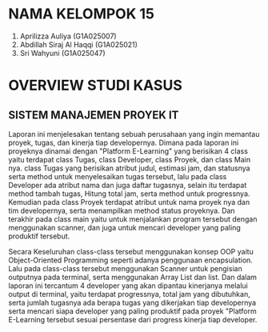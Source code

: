 # NAMA KELOMPOK 15
1. Aprilizza Auliya (G1A025007)
2. Abdillah Siraj Al Haqqi (G1A025021)
3. Sri Wahyuni (G1A025047)
   
# OVERVIEW STUDI KASUS
## SISTEM MANAJEMEN PROYEK IT
Laporan ini menjelesakan tentang sebuah perusahaan yang ingin memantau proyek, tugas, dan kinerja tiap developernya. Dimana pada laporan ini proyeknya dinamai dengan "Platform E-Learning" yang berisikan 4 class yaitu terdapat class Tugas, class Developer, class Proyek, dan class Main nya. class Tugas yang berisikan atribut judul, estimasi jam, dan statusnya serta method untuk menyelesaikan tugas tersebut, lalu pada class Developer ada atribut nama dan juga daftar tugasnya, selain itu terdapat method tambah tugas, Hitung total jam, serta method untuk progressnya. Kemudian pada class Proyek terdapat atribut untuk nama proyek nya dan tim developernya, serta menampilkan method status proyeknya. Dan terakhir pada class main yaitu untuk menjalankan program tersebut dengan menggunakan scanner, dan juga untuk mencari developer yang paling produktif tersebut.

Secara Keseluruhan class-class tersebut menggunakan konsep OOP yaitu Object-Oriented Programming seperti adanya penggunaan encapsulation. Lalu pada class-class tersebut menggunakan Scanner untuk pengisian outputnya pada terminal, serta menggunakan Array List dan list. Dan dalam laporan ini tercantum 4 developer yang akan dipantau kinerjanya melalui output di terminal, yaitu terdapat progressnya, total jam yang dibutuhkan, serta jumlah tugasnya ada berapa tugas yang dikerjakan tiap developernya serta mencari siapa developer yang paling produktif pada proyek "Platform E-Learning tersebut sesuai persentase dari progress kinerja tiap developer.



